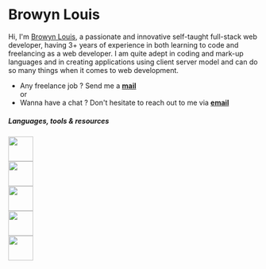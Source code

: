 # Browyn Louis

Hi, I'm <a href="">Browyn Louis</a>, a passionate and innovative self-taught full-stack web developer, having 3+ years of experience in both learning to code and freelancing as a web developer. I am quite adept in coding and mark-up languages and in creating applications using client server model and can do so many things when it comes to web development.

<ul>
  <li> Any freelance job ? Send me a <b><a href="mailto:browynlouis2@gmail.com">mail</a></b></li>
  or
  <li> Wanna have a chat ? Don't hesitate to reach out to me via <b><a href="mailto:browynlouis2@gmail.com">email</a></b></li>
</ul>


<h5>Languages, tools & resources</h5>
<img src="https://cdn-icons-png.flaticon.com/512/919/919827.png" width="50" height="50">
<br>
<img src="https://cdn-icons-png.flaticon.com/512/5968/5968242.png" width="50" height="50">
<br>
<img src="https://flyclipart.com/thumb2/computer-icons-logo-brand-javascript-javaserver-pages-free-892749.png" width="50" height="50">
<br>
<img src="https://cdn-icons-png.flaticon.com/512/919/919827.png" width="50" height="50">
<br>
<img src="https://cdn-icons-png.flaticon.com/512/919/919827.png" width="50" height="50">
<br>
